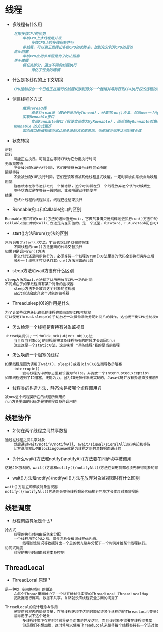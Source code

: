 # 线程
* 多线程有什么用
```md
	发挥多核CPU的优势
		单核CPU上多线程是并发
			多核CPU上的多线程是并行
		多线程，可以真正发挥出多核CPU的优势来，达到充分利用CPU的目的
	防止阻塞
		单核CPU应用多线程是为了防止阻塞
	便于建模
		将任务拆分，通过不同的线程执行
			简化了任务的建模
```
* 什么是多线程的上下文切换
```md
	CPU控制权由一个已经正在运行的线程切换到另外一个就绪并等待获取CPU执行权的线程的过程。
```
* 创建线程的方式
```md
		继承Thread类
			继承Thread类（假设子类为MyThread），并重写run()方法，然后new一个MyThread对象并对其调用start()即可启动新线程。
		实现Runnable接口
			实现Runnable接口（假设实现类为MyRunnable），而后将MyRunnable对象作为参数传入Thread构造器，在得到的Thread对象上调用start()方法即可。
	Runnable 的方式更好
		面向接口的编程接方式比继承类的方式更灵活，也能减少程序之间的耦合度
```
* 状态转换
```md
新建
运行
	可能正在执行。可能正在等待CPU为它分配执行时间
无限期等待
	不会被分配CUP执行时间，它们要等待被其他线程显式唤醒
限期等待
	不会被分配CUP执行时间，它们无须等待被其他线程显式唤醒，一定时间会由系统自动唤醒
阻塞
	阻塞状态在等待这获取到一个排他锁，这个时间将在另一个线程放弃这个锁的时候发生
	等待状态就是在等待一段时间，或者唤醒动作的发生
结束
	已终止线程的线程状态，线程已经结束执行
```
* Runnable接口和Callable接口的区别
```md
Runnable接口中的run()方法的返回值是void，它做的事情只是纯粹地去执行run()方法中的代码而已
Callable接口中的call()方法是有返回值的，是一个泛型，和Future、FutureTask配合可以用来获取异步执行的结果。
```
* start()方法和run()方法的区别
```md
只有调用了start()方法，才会表现出多线程的特性
	不同线程的run()方法里面的代码交替执行
如果只是调用run()方法
	那么代码还是同步执行的，必须等待一个线程的run()方法里面的代码全部执行完毕之后
	另外一个线程才可以执行其run()方法里面的代码
```
* sleep方法和wait方法有什么区别
```md
sleep方法和wait方法都可以用来放弃CPU一定的时间
不同点在于如果线程持有某个对象的监视器
	sleep方法不会放弃这个对象的监视器
	wait方法会放弃这个对象的监视器
```
* Thread.sleep(0)的作用是什么
```md
为了让某些优先级比较低的线程也能获取到CPU控制权
可以使用Thread.sleep(0)手动触发一次操作系统分配时间片的操作，这也是平衡CPU控制权的一种操作。
```
* 怎么检测一个线程是否持有对象监视器
```md
Thread类提供了一个holdsLock(Object obj)方法
	当且仅当对象obj的监视器被某条线程持有的时候才会返回true
	注意这是一个static方法，这意味着 "某条线程"指的是当前线程 
```
* 怎么唤醒一个阻塞的线程
```md
如果线程是因为调用了wait()、sleep()或者join()方法而导致的阻塞
	interrupte()
		会将线程的中断标志重新设置为false，并抛出一个InterruptedException
如果线程遇到了IO阻塞，无能为力，因为IO是操作系统实现的，Java代码并没有办法直接接触到操作系统。
```
* 线程类的构造方法、静态块是被哪个线程调用的
```md
被new这个线程类所在的线程所调用的
run方法里面的代码才是被线程自身所调用的
```
## 线程协作
* 如何在两个线程之间共享数据
```md
通过在线程之间共享对象
	然后通过wait/notify/notifyAll、await/signal/signalAll进行唤起和等待
	比方说阻塞队列BlockingQueue就是为线程之间共享数据而设计的
```
* 为什么wait()方法和notify()/notifyAll()方法要在同步块中被调用
```md
这是JDK强制的，wait()方法和notify()/notifyAll()方法在调用前都必须先获得对象的锁
```
* wait()方法和notify()/notifyAll()方法在放弃对象监视器时有什么区别
```md
wait()方法立即释放对象监视器
notify()/notifyAll()方法则会等待线程剩余代码执行完毕才会放弃对象监视器
```
## 线程调度
* 线程调度算法是什么?
```md
抢占式
	线程的执行时间由系统来分配
	一个线程用完CPU之后，操作系统会根据线程优先级、
		线程饥饿情况等数据算出一个总的优先级并分配下一个时间片给某个线程执行。
协同式调度
	线程的执行时间由线程本身控制
```

## ThreadLocal
* ThreadLocal 原理？
```md
是一种以 空间换时间 的做法
	在每个Thread里面维护了一个以开地址法实现的ThreadLocal.ThreadLocalMap
	把数据进行隔离，数据不共享，自然就没有线程安全方面的问题了

ThreadLocal的设计理念与作用
	是提供线程内的局部变量，在多线程环境下访问时能保证各个线程内的ThreadLocal变量各自独立
	最常用于以下这个场景
		多线程环境下存在对非线程安全对象的并发访问，而且该对象不需要在线程间共享
		但是我们不想加锁，这时候可以使用ThreadLocal来使得每个线程都持有一个该对象的副本。
```
